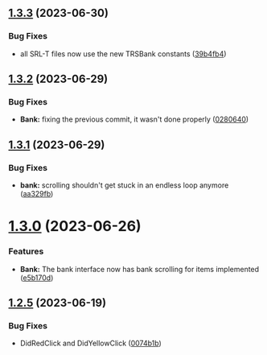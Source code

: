 ## [1.3.3](https://github.com/Torwent/SRL-T/compare/v1.3.2...v1.3.3) (2023-06-30)


### Bug Fixes

* all SRL-T files now use the new TRSBank constants ([39b4fb4](https://github.com/Torwent/SRL-T/commit/39b4fb46dddd4b3866296b9b8998e2343f43c364))



## [1.3.2](https://github.com/Torwent/SRL-T/compare/v1.3.1...v1.3.2) (2023-06-29)


### Bug Fixes

* **Bank:** fixing the previous commit, it wasn't done properly ([0280640](https://github.com/Torwent/SRL-T/commit/028064052973e0134c4db845ce206fd9b0b4dd74))



## [1.3.1](https://github.com/Torwent/SRL-T/compare/v1.3.0...v1.3.1) (2023-06-29)


### Bug Fixes

* **bank:** scrolling shouldn't get stuck in an endless loop anymore ([aa329fb](https://github.com/Torwent/SRL-T/commit/aa329fbe89751e7b0eb69692846168bb39928fce))



# [1.3.0](https://github.com/Torwent/SRL-T/compare/v1.2.5...v1.3.0) (2023-06-26)


### Features

* **Bank:** The bank interface now has bank scrolling for items implemented ([e5b170d](https://github.com/Torwent/SRL-T/commit/e5b170de9494f796cfa3ea52a7e13a37e73b575f))



## [1.2.5](https://github.com/Torwent/SRL-T/compare/v1.2.4...v1.2.5) (2023-06-19)


### Bug Fixes

* DidRedClick and DidYellowClick ([0074b1b](https://github.com/Torwent/SRL-T/commit/0074b1b36ac0c86c9d3752f1b2c19ee2da0fd161))



